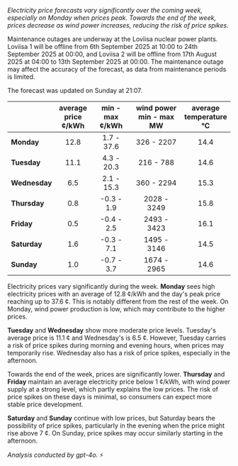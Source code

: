 *Electricity price forecasts vary significantly over the coming week, especially on Monday when prices peak. Towards the end of the week, prices decrease as wind power increases, reducing the risk of price spikes.*

Maintenance outages are underway at the Loviisa nuclear power plants. Loviisa 1 will be offline from 6th September 2025 at 10:00 to 24th September 2025 at 00:00, and Loviisa 2 will be offline from 17th August 2025 at 04:00 to 13th September 2025 at 00:00. The maintenance outage may affect the accuracy of the forecast, as data from maintenance periods is limited.

The forecast was updated on Sunday at 21:07.

|              | average<br>price<br>¢/kWh | min - max<br>¢/kWh | wind power<br>min - max<br>MW | average<br>temperature<br>°C |
|:-------------|:----------------:|:----------------:|:-------------:|:-------------:|
| **Monday**   | 12.8             | 1.7 - 37.6       | 326 - 2207    | 14.4          |
| **Tuesday**  | 11.1             | 4.3 - 20.3       | 216 - 788     | 14.6          |
| **Wednesday**| 6.5              | 2.1 - 15.3       | 360 - 2294    | 15.3          |
| **Thursday** | 0.8              | -0.3 - 1.9       | 2028 - 3249   | 15.8          |
| **Friday**   | 0.5              | -0.4 - 2.5       | 2493 - 3423   | 16.1          |
| **Saturday** | 1.6              | -0.3 - 7.1       | 1495 - 3146   | 14.5          |
| **Sunday**   | 1.0              | -0.7 - 3.7       | 1674 - 2965   | 14.6          |

Electricity prices vary significantly during the week. **Monday** sees high electricity prices with an average of 12.8 ¢/kWh and the day's peak price reaching up to 37.6 ¢. This is notably different from the rest of the week. On Monday, wind power production is low, which may contribute to the higher prices.

**Tuesday** and **Wednesday** show more moderate price levels. Tuesday's average price is 11.1 ¢ and Wednesday's is 6.5 ¢. However, Tuesday carries a risk of price spikes during morning and evening hours, when prices may temporarily rise. Wednesday also has a risk of price spikes, especially in the afternoon.

Towards the end of the week, prices are significantly lower. **Thursday** and **Friday** maintain an average electricity price below 1 ¢/kWh, with wind power supply at a strong level, which partly explains the low prices. The risk of price spikes on these days is minimal, so consumers can expect more stable price development.

**Saturday** and **Sunday** continue with low prices, but Saturday bears the possibility of price spikes, particularly in the evening when the price might rise above 7 ¢. On Sunday, price spikes may occur similarly starting in the afternoon.

*Analysis conducted by gpt-4o.* ⚡️
